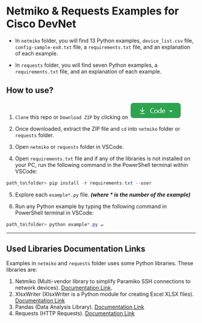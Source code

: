 # Netmiko & Requests Examples for Cisco DevNet

- In `netmiko` folder, you will find 13 Python examples, `device_list.csv` file, `config-sample-ex8.txt` file, a `requirements.txt` file, and an explanation of each example.

- In `requests` folder, you will find seven Python examples, a `requirements.txt` file, and an explanation of each example.

## How to use?

1. `Clone` this repo or `Download ZIP` by clicking on ![Code Button](assets/code-button.png)

2. Once downloaded, extract the ZIP file and `cd` into `netmiko` folder or `requests` folder.

3. Open `netmiko` or `requests` folder in VSCode.

4. Open `requirements.txt` file and if any of the libraries is not installed on your PC, run the following command in the PowerShell terminal within VSCode:

```powershell
path_to\folder> pip install -r requirements.txt --user
```

5. Explore each `example*.py` file. _**(where **\*** is the number of the example)**_

6. Run any Python example by typing the following command in PowerShell terminal in VSCode:

```powershell
path_to\folder> python example*.py ↵
```

---

## Used Libraries Documentation Links

Examples in `netmiko` and `requests` folder uses some Python libraries. These libraries are:

1. Netmiko (Multi-vendor library to simplify Paramiko SSH connections to network devices). [Documentation Link](https://github.com/ktbyers/netmiko/blob/develop/README.md).
2. XlsxWriter (XlsxWriter is a Python module for creating Excel XLSX files). [Documentation Link](https://xlsxwriter.readthedocs.io/)
3. Pandas (Data Analysis Library). [Documentation Link](https://pandas.pydata.org/docs/)
4. Requests (HTTP Requests). [Documentation Link](https://docs.python-requests.org/en/master/)
